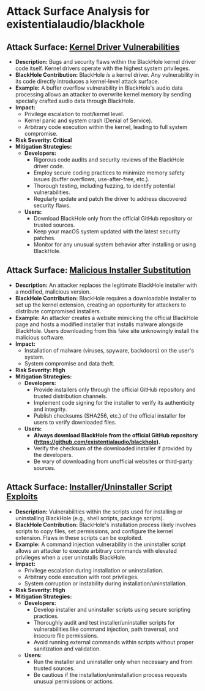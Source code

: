 # Attack Surface Analysis for existentialaudio/blackhole

## Attack Surface: [Kernel Driver Vulnerabilities](./attack_surfaces/kernel_driver_vulnerabilities.md)

*   **Description:** Bugs and security flaws within the BlackHole kernel driver code itself. Kernel drivers operate with the highest system privileges.
*   **BlackHole Contribution:** BlackHole *is* a kernel driver. Any vulnerability in its code directly introduces a kernel-level attack surface.
*   **Example:** A buffer overflow vulnerability in BlackHole's audio data processing allows an attacker to overwrite kernel memory by sending specially crafted audio data through BlackHole.
*   **Impact:**
    *   Privilege escalation to root/kernel level.
    *   Kernel panic and system crash (Denial of Service).
    *   Arbitrary code execution within the kernel, leading to full system compromise.
*   **Risk Severity:** **Critical**
*   **Mitigation Strategies:**
    *   **Developers:**
        *   Rigorous code audits and security reviews of the BlackHole driver code.
        *   Employ secure coding practices to minimize memory safety issues (buffer overflows, use-after-free, etc.).
        *   Thorough testing, including fuzzing, to identify potential vulnerabilities.
        *   Regularly update and patch the driver to address discovered security flaws.
    *   **Users:**
        *   Download BlackHole only from the official GitHub repository or trusted sources.
        *   Keep your macOS system updated with the latest security patches.
        *   Monitor for any unusual system behavior after installing or using BlackHole.

## Attack Surface: [Malicious Installer Substitution](./attack_surfaces/malicious_installer_substitution.md)

*   **Description:** An attacker replaces the legitimate BlackHole installer with a modified, malicious version.
*   **BlackHole Contribution:** BlackHole requires a downloadable installer to set up the kernel extension, creating an opportunity for attackers to distribute compromised installers.
*   **Example:** An attacker creates a website mimicking the official BlackHole page and hosts a modified installer that installs malware alongside BlackHole. Users downloading from this fake site unknowingly install the malicious software.
*   **Impact:**
    *   Installation of malware (viruses, spyware, backdoors) on the user's system.
    *   System compromise and data theft.
*   **Risk Severity:** **High**
*   **Mitigation Strategies:**
    *   **Developers:**
        *   Provide installers only through the official GitHub repository and trusted distribution channels.
        *   Implement code signing for the installer to verify its authenticity and integrity.
        *   Publish checksums (SHA256, etc.) of the official installer for users to verify downloaded files.
    *   **Users:**
        *   **Always download BlackHole from the official GitHub repository (https://github.com/existentialaudio/blackhole).**
        *   Verify the checksum of the downloaded installer if provided by the developers.
        *   Be wary of downloading from unofficial websites or third-party sources.

## Attack Surface: [Installer/Uninstaller Script Exploits](./attack_surfaces/installeruninstaller_script_exploits.md)

*   **Description:** Vulnerabilities within the scripts used for installing or uninstalling BlackHole (e.g., shell scripts, package scripts).
*   **BlackHole Contribution:** BlackHole's installation process likely involves scripts to copy files, set permissions, and configure the kernel extension. Flaws in these scripts can be exploited.
*   **Example:** A command injection vulnerability in the uninstaller script allows an attacker to execute arbitrary commands with elevated privileges when a user uninstalls BlackHole.
*   **Impact:**
    *   Privilege escalation during installation or uninstallation.
    *   Arbitrary code execution with root privileges.
    *   System corruption or instability during installation/uninstallation.
*   **Risk Severity:** **High**
*   **Mitigation Strategies:**
    *   **Developers:**
        *   Develop installer and uninstaller scripts using secure scripting practices.
        *   Thoroughly audit and test installer/uninstaller scripts for vulnerabilities like command injection, path traversal, and insecure file permissions.
        *   Avoid running external commands within scripts without proper sanitization and validation.
    *   **Users:**
        *   Run the installer and uninstaller only when necessary and from trusted sources.
        *   Be cautious if the installation/uninstallation process requests unusual permissions or actions.

